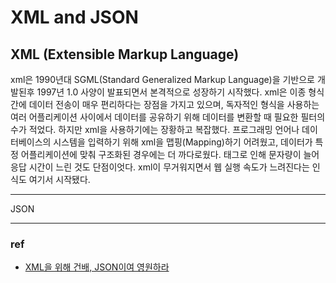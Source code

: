 # XML and JSON

## XML (Extensible Markup Language)

xml은 1990년대 SGML(Standard Generalized Markup Language)을 기반으로 개발된후 1997년 1.0 사양이 발표되면서 본격적으로 성장하기 시작했다. xml은 이종 형식 간에 데이터 전송이 매우 편리하다는 장점을 가지고 있으며, 독자적인 형식을 사용하는 여러 어플리케이션 사이에서 데이터를 공유하기 위해 데이터를 변환할 때 필요한 필터의 수가 적었다. 하지만 xml을 사용하기에는 장황하고 복잡했다. 프로그래밍 언어나 데이터베이스의 시스템을 입력하기 위해 xml을 맵핑(Mapping)하기 어려웠고, 데이터가 특정 어플리케이션에 맞춰 구조화된 경우에는 더 까다로웠다. 태그로 인해 문자량이 늘어 응답 시간이 느린 것도 단점이엇다. xml이 무거워지면서 웹 실행 속도가 느려진다는 인식도 여기서 시작됐다. 











-----

JSON



-----



### ref

- [XML을 위해 건배, JSON이여 영원하라](http://www.ciokorea.com/news/30044)